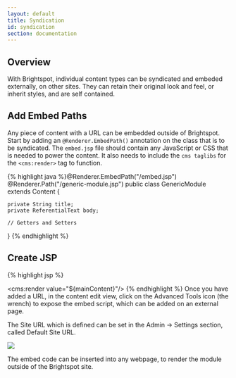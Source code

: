 ```yaml
---
layout: default
title: Syndication
id: syndication
section: documentation
---
```

<div markdown="1" class="span12">

## Overview

With Brightspot, individual content types can be syndicated and embeded externally, on other sites. They can retain their original look and feel, or inherit styles, and are self contained.

## Add Embed Paths

Any piece of content with a URL can be embedded outside of Brightspot. Start by adding an `@Renderer.EmbedPath()` annotation on the class that is to be syndicated. The `embed.jsp` file should contain any JavaScript or CSS that is needed to power the content. It also needs to include the `cms taglibs` for the `<cms:render>` tag to function.


{% highlight java %}@Renderer.EmbedPath("/embed.jsp")
@Renderer.Path("/generic-module.jsp")
public class GenericModule extends Content {

    private String title;
    private ReferentialText body;

    // Getters and Setters
}
{% endhighlight %}

## Create JSP

{% highlight jsp %}<link href="file.css" rel="stylesheet" type="text/css"/>
<script src="file.js" type="text/javascript"></script>

<cms:render value="${mainContent}"/>
{% endhighlight %}
Once you have added a URL, in the content edit view, click on the Advanced Tools icon (the wrench) to expose the embed script, which can be added on an external page.

The Site URL which is defined can be set in the Admin -> Settings section, called Default Site URL.

![](http://docs.brightspot.s3.amazonaws.com/embed-shot.png)

The embed code can be inserted into any webpage, to render the module outside of the Brightspot site.

</div>



